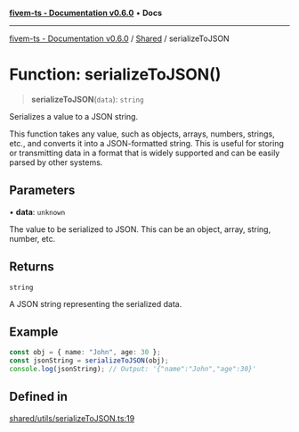 [**fivem-ts - Documentation v0.6.0**](../../../README.md) • **Docs**

***

[fivem-ts - Documentation v0.6.0](../../../README.md) / [Shared](../README.md) / serializeToJSON

# Function: serializeToJSON()

> **serializeToJSON**(`data`): `string`

Serializes a value to a JSON string.

This function takes any value, such as objects, arrays, numbers, strings, etc.,
and converts it into a JSON-formatted string. This is useful for storing or transmitting data
in a format that is widely supported and can be easily parsed by other systems.

## Parameters

• **data**: `unknown`

The value to be serialized to JSON. This can be an object, array, string, number, etc.

## Returns

`string`

A JSON string representing the serialized data.

## Example

```ts
const obj = { name: "John", age: 30 };
const jsonString = serializeToJSON(obj);
console.log(jsonString); // Output: '{"name":"John","age":30}'
```

## Defined in

[shared/utils/serializeToJSON.ts:19](https://github.com/Purpose-Dev/fivem-ts/blob/main/src/shared/utils/serializeToJSON.ts#L19)
